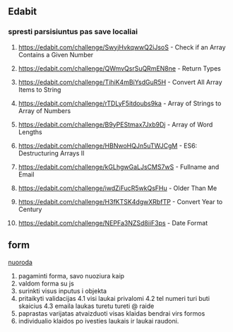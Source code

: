 ## Edabit 

### spresti parsisiuntus pas save localiai

1. https://edabit.com/challenge/SwyjHvkqwwQ2iJsoS - Check if an Array Contains a Given Number

2. https://edabit.com/challenge/QWmvQsrSuQRmEN8ne - Return Types

3. https://edabit.com/challenge/TihiK4mBiYsdGuR5H - Convert All Array Items to String

4. https://edabit.com/challenge/rTDLyF5itdoubs9ka - Array of Strings to Array of Numbers

5. https://edabit.com/challenge/B9yPEStmax7Jxb9Dj - Array of Word Lengths

6. https://edabit.com/challenge/HBNwoHQJn5uTWJCgM - ES6: Destructuring Arrays II

7. https://edabit.com/challenge/kGLhgwGaLJsCMS7wS - Fullname and Email

8. https://edabit.com/challenge/iwdZiFucR5wkQsFHu - Older Than Me

9. https://edabit.com/challenge/H3fKTSK4dgwXRbfTP - Convert Year to Century

10. https://edabit.com/challenge/NEPFa3NZSd8iiF3ps - Date Format


## form 

[nuoroda](https://colorlib.com/etc/cf/ContactFrom_v10/index.html)

1. pagaminti forma, savo nuoziura kaip 
2. valdom forma su js 
3. surinkti visus inputus i objekta 
4. pritaikyti validacijas 
4.1 visi laukai privalomi
4.2 tel numeri turi buti skaicius 
4.3 emaila laukas turetu tureti @ raide 
5. paprastas varijatas atvaizduoti visas klaidas bendrai virs formos 
6. individualio klaidos po ivesties laukais ir laukai raudoni. 
